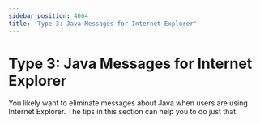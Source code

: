 ```yaml
---
sidebar_position: 4064
title: 'Type 3: Java Messages for Internet Explorer'
---
```


# Type 3: Java Messages for Internet Explorer

You likely want to eliminate messages about Java when users are using Internet Explorer. The tips in this section can help you to do just that.